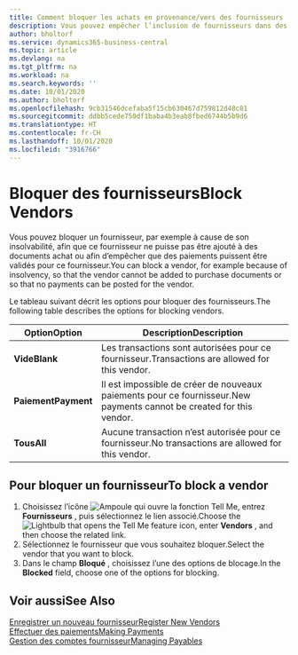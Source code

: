 ```yaml
---
title: Comment bloquer les achats en provenance/vers des fournisseurs
description: Vous pouvez empêcher l’inclusion de fournisseurs dans des transactions, ou simplement bloquer de nouveaux paiements qui leur sont destinés.
author: bholtorf
ms.service: dynamics365-business-central
ms.topic: article
ms.devlang: na
ms.tgt_pltfrm: na
ms.workload: na
ms.search.keywords: ''
ms.date: 10/01/2020
ms.author: bholtorf
ms.openlocfilehash: 9cb31546dcefaba5f15cb630467d759812d48c81
ms.sourcegitcommit: ddbb5cede750df1baba4b3eab8fbed6744b5b9d6
ms.translationtype: HT
ms.contentlocale: fr-CH
ms.lasthandoff: 10/01/2020
ms.locfileid: "3916766"
---
```

# <a name="block-vendors"></a><span data-ttu-id="0a8c3-103">Bloquer des fournisseurs</span><span class="sxs-lookup"><span data-stu-id="0a8c3-103">Block Vendors</span></span>
<span data-ttu-id="0a8c3-104">Vous pouvez bloquer un fournisseur, par exemple à cause de son insolvabilité, afin que ce fournisseur ne puisse pas être ajouté à des documents achat ou afin d’empêcher que des paiements puissent être validés pour ce fournisseur.</span><span class="sxs-lookup"><span data-stu-id="0a8c3-104">You can block a vendor, for example because of insolvency, so that the vendor cannot be added to purchase documents or so that no payments can be posted for the vendor.</span></span>

<span data-ttu-id="0a8c3-105">Le tableau suivant décrit les options pour bloquer des fournisseurs.</span><span class="sxs-lookup"><span data-stu-id="0a8c3-105">The following table describes the options for blocking vendors.</span></span>  

|<span data-ttu-id="0a8c3-106">Option</span><span class="sxs-lookup"><span data-stu-id="0a8c3-106">Option</span></span>|<span data-ttu-id="0a8c3-107">Description</span><span class="sxs-lookup"><span data-stu-id="0a8c3-107">Description</span></span>|  
|--------------------|------------|  
|<span data-ttu-id="0a8c3-108">**Vide**</span><span class="sxs-lookup"><span data-stu-id="0a8c3-108">**Blank**</span></span>|<span data-ttu-id="0a8c3-109">Les transactions sont autorisées pour ce fournisseur.</span><span class="sxs-lookup"><span data-stu-id="0a8c3-109">Transactions are allowed for this vendor.</span></span>|
|<span data-ttu-id="0a8c3-110">**Paiement**</span><span class="sxs-lookup"><span data-stu-id="0a8c3-110">**Payment**</span></span>|<span data-ttu-id="0a8c3-111">Il est impossible de créer de nouveaux paiements pour ce fournisseur.</span><span class="sxs-lookup"><span data-stu-id="0a8c3-111">New payments cannot be created for this vendor.</span></span>|  
|<span data-ttu-id="0a8c3-112">**Tous**</span><span class="sxs-lookup"><span data-stu-id="0a8c3-112">**All**</span></span>|<span data-ttu-id="0a8c3-113">Aucune transaction n’est autorisée pour ce fournisseur.</span><span class="sxs-lookup"><span data-stu-id="0a8c3-113">No transactions are allowed for this vendor.</span></span>|  

## <a name="to-block-a-vendor"></a><span data-ttu-id="0a8c3-114">Pour bloquer un fournisseur</span><span class="sxs-lookup"><span data-stu-id="0a8c3-114">To block a vendor</span></span>  
1. <span data-ttu-id="0a8c3-115">Choisissez l’icône ![Ampoule qui ouvre la fonction Tell Me](media/ui-search/search_small.png "Dites-moi ce que vous voulez faire"), entrez **Fournisseurs** , puis sélectionnez le lien associé.</span><span class="sxs-lookup"><span data-stu-id="0a8c3-115">Choose the ![Lightbulb that opens the Tell Me feature](media/ui-search/search_small.png "Tell me what you want to do") icon, enter **Vendors** , and then choose the related link.</span></span>
2. <span data-ttu-id="0a8c3-116">Sélectionnez le fournisseur que vous souhaitez bloquer.</span><span class="sxs-lookup"><span data-stu-id="0a8c3-116">Select the vendor that you want to block.</span></span>
3. <span data-ttu-id="0a8c3-117">Dans le champ **Bloqué** , choisissez l’une des options de blocage.</span><span class="sxs-lookup"><span data-stu-id="0a8c3-117">In the **Blocked** field, choose one of the options for blocking.</span></span>

## <a name="see-also"></a><span data-ttu-id="0a8c3-118">Voir aussi</span><span class="sxs-lookup"><span data-stu-id="0a8c3-118">See Also</span></span>  
[<span data-ttu-id="0a8c3-119">Enregistrer un nouveau fournisseur</span><span class="sxs-lookup"><span data-stu-id="0a8c3-119">Register New Vendors</span></span>](purchasing-how-register-new-vendors.md)  
[<span data-ttu-id="0a8c3-120">Effectuer des paiements</span><span class="sxs-lookup"><span data-stu-id="0a8c3-120">Making Payments</span></span>](payables-make-payments.md)  
[<span data-ttu-id="0a8c3-121">Gestion des comptes fournisseur</span><span class="sxs-lookup"><span data-stu-id="0a8c3-121">Managing Payables</span></span>](payables-manage-payables.md)
